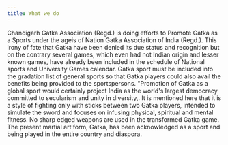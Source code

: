 ```yaml
---
title: What we do
---
```

Chandigarh Gatka Association (Regd.) is doing efforts to Promote Gatka as a
Sports under the ageis of Nation Gatka Association of India (Regd.).
This irony of fate that Gatka have been denied its due status and
recognition but on the contrary several games, which even had not
Indian origin and lesser known games, have already been included
in the schedule of National sports and University Games calendar.
Gatka sport must be included into the gradation list of general
sports so that Gatka players could also avail the benefits being
provided to the sportspersons. "Promotion of Gatka as a global sport
would certainly project India as the world's largest democracy committed
to secularism and unity in diversity,. It is mentioned here that it is a
style of fighting only with sticks between two Gatka players, intended to
simulate the sword and focuses on infusing physical, spiritual and mental
fitness. No sharp edged weapons are used in the transformed Gatka game.
The present martial art form, Gatka, has been acknowledged as a sport and
being played in the entire country and diaspora.